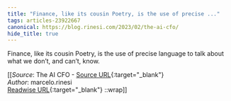 ```yaml
---
title: "Finance, like its cousin Poetry, is the use of precise ..."
tags: articles-23922667
canonical: https://blog.rinesi.com/2023/02/the-ai-cfo/
hide_title: true
---
```


Finance, like its cousin Poetry, is the use of precise language to talk about what we don’t, and can’t, know.


[[_Source_: The AI CFO - [Source URL](https://blog.rinesi.com/2023/02/the-ai-cfo/){:target="_blank"}<br>
_Author_: marcelo.rinesi<br>
[Readwise URL](https://readwise.io/open/467692687){:target="_blank"}
::wrap]]